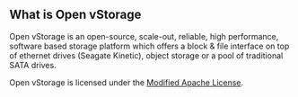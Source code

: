 ## What is Open vStorage

Open vStorage is an open-source, scale-out, reliable, high performance, software based storage platform which offers a block & file interface on top of ethernet drives (Seagate Kinetic), object storage or a pool of traditional SATA drives.

Open vStorage is licensed under the [Modified Apache License](https://www.openvstorage.org/OVS_NON_COMMERCIAL/).